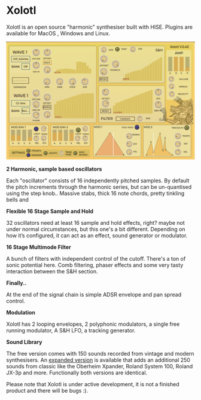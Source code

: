 # Xolotl

  
Xolotl is an open source "harmonic" synthesiser built with HISE.   Plugins are available for MacOS , Windows and Linux.
  

![Xolot](https://raw.githubusercontent.com/publicsamples/Xolotl/main/Xolotl.png)

**2 Harmonic, sample based oscillators**

  

Each "oscillator" consists of 16 independently pitched samples. By default the pitch increments through the harmonic series, but can be un-quantised using the step knob.. Massive stabs, thick 16 note chords, pretty tinkling bells and

  

**Flexible 16 Stage Sample and Hold**

  

32 oscillators need at least 16 sample and hold effects, right? maybe not under normal circumstances, but this one's a bit different. Depending on how it’s configured, it can act as an effect, sound generator or modulator.

  

**16 Stage Multimode Filter**

  

A bunch of filters with independent control of the cutoff. There's a ton of sonic potential here. Comb filtering, phaser effects and some very tasty interaction between the S&H section.

  

**Finally..**

  

At the end of the signal chain is simple ADSR envelope and pan spread control.

  

**Modulation**

  

Xolotl has 2 looping envelopes, 2 polyphonic modulators, a single free running modulator, A S&H LFO, a tracking generator.

  

**Sound Library**

  
The free version comes with 150 sounds recorded from vintage and modern synthesisers. An [expanded version](https://app.gumroad.com/products/rhnqwh/edit#) is available that adds an additional 250 sounds from classic like the Oberheim Xpander, Roland System 100, Roland JX-3p and more. Functionally both versions are identical.

Please note that Xolotl is under active development, it is not a finished product and there will be bugs :).
